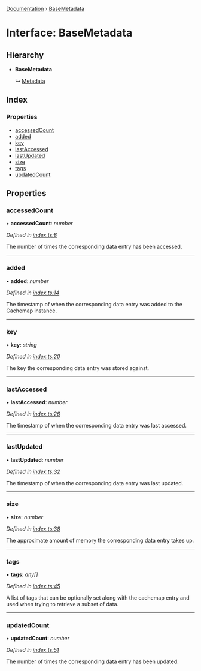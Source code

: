 [Documentation](../README.md) › [BaseMetadata](basemetadata.md)

# Interface: BaseMetadata

## Hierarchy

* **BaseMetadata**

  ↳ [Metadata](metadata.md)

## Index

### Properties

* [accessedCount](basemetadata.md#accessedcount)
* [added](basemetadata.md#added)
* [key](basemetadata.md#key)
* [lastAccessed](basemetadata.md#lastaccessed)
* [lastUpdated](basemetadata.md#lastupdated)
* [size](basemetadata.md#size)
* [tags](basemetadata.md#tags)
* [updatedCount](basemetadata.md#updatedcount)

## Properties

###  accessedCount

• **accessedCount**: *number*

*Defined in [index.ts:8](https://github.com/badbatch/cachemap/blob/ca43a4d/packages/types/src/index.ts#L8)*

The number of times the corresponding data
entry has been accessed.

___

###  added

• **added**: *number*

*Defined in [index.ts:14](https://github.com/badbatch/cachemap/blob/ca43a4d/packages/types/src/index.ts#L14)*

The timestamp of when the corresponding data
entry was added to the Cachemap instance.

___

###  key

• **key**: *string*

*Defined in [index.ts:20](https://github.com/badbatch/cachemap/blob/ca43a4d/packages/types/src/index.ts#L20)*

The key the corresponding data entry was stored
against.

___

###  lastAccessed

• **lastAccessed**: *number*

*Defined in [index.ts:26](https://github.com/badbatch/cachemap/blob/ca43a4d/packages/types/src/index.ts#L26)*

The timestamp of when the corresponding data
entry was last accessed.

___

###  lastUpdated

• **lastUpdated**: *number*

*Defined in [index.ts:32](https://github.com/badbatch/cachemap/blob/ca43a4d/packages/types/src/index.ts#L32)*

The timestamp of when the corresponding data
entry was last updated.

___

###  size

• **size**: *number*

*Defined in [index.ts:38](https://github.com/badbatch/cachemap/blob/ca43a4d/packages/types/src/index.ts#L38)*

The approximate amount of memory the corresponding
data entry takes up.

___

###  tags

• **tags**: *any[]*

*Defined in [index.ts:45](https://github.com/badbatch/cachemap/blob/ca43a4d/packages/types/src/index.ts#L45)*

A list of tags that can be optionally set along with
the cachemap entry and used when trying to retrieve
a subset of data.

___

###  updatedCount

• **updatedCount**: *number*

*Defined in [index.ts:51](https://github.com/badbatch/cachemap/blob/ca43a4d/packages/types/src/index.ts#L51)*

The number of times the corresponding data
entry has been updated.
